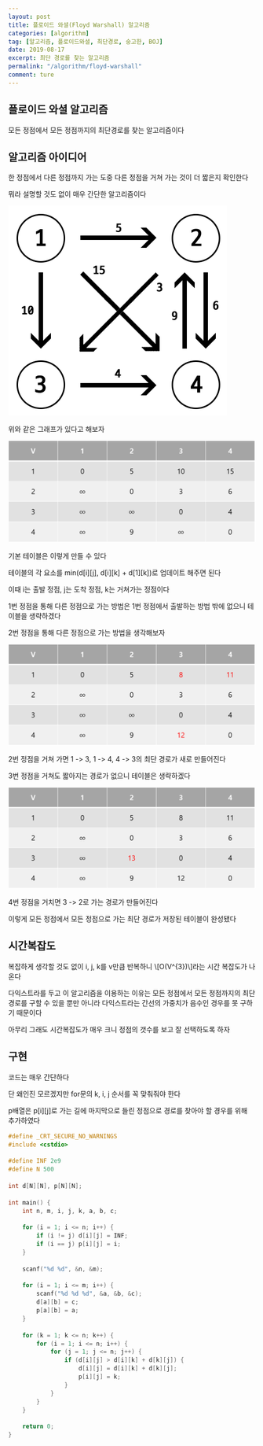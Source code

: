 ```yaml
---
layout: post
title: 플로이드 와셜(Floyd Warshall) 알고리즘
categories: [algorithm]
tag: [알고리즘, 플로이드와셜, 최단경로, 숭고한, BOJ]
date: 2019-08-17
excerpt: 최단 경로를 찾는 알고리즘
permalink: "/algorithm/floyd-warshall"
comment: ture
---
```


## 플로이드 와셜 알고리즘
모든 정점에서 모든 정점까지의 최단경로를 찾는 알고리즘이다

## 알고리즘 아이디어
한 정점에서 다른 정점까지 가는 도중 다른 정점을 거쳐 가는 것이 더 짧은지 확인한다

뭐라 설명할 것도 없이 매우 간단한 알고리즘이다

![graph](../../image/20190817/20190817-1.png)

위와 같은 그래프가 있다고 해보자

![table1](../../image/20190817/20190817-2.png)

기본 테이블은 이렇게 만들 수 있다

테이블의 각 요소를 min(d[i][j], d[i][k] + d[1][k])로 업데이트 해주면 된다

이때 i는 출발 정점, j는 도착 정점, k는 거쳐가는 정점이다

1번 정점을 통해 다른 정점으로 가는 방법은 1번 정점에서 출발하는 방법 밖에 없으니 테이블을 생략하겠다

2번 정점을 통해 다른 정점으로 가는 방법을 생각해보자

![table2](../../image/20190817/20190817-3.png)

2번 정점을 거쳐 가면 1 -> 3, 1 -> 4, 4 -> 3의 최단 경로가 새로 만들어진다

3번 정점을 거쳐도 짧아지는 경로가 없으니 테이블은 생략하겠다

![table3](../../image/20190817/20190817-4.png)

4번 정점을 거치면 3 -> 2로 가는 경로가 만들어진다

이렇게 모든 정점에서 모든 정점으로 가는 최단 경로가 저장된 테이블이 완성됐다

## 시간복잡도

복잡하게 생각할 것도 없이 i, j, k를 v만큼 반복하니 \\[O(V^{3})\\]라는 시간 복잡도가 나온다

다익스트라를 두고 이 알고리즘을 이용하는 이유는 모든 정점에서 모든 정점까지의 최단 경로를 구할 수 있을 뿐만 아니라 다익스트라는 간선의 가중치가 음수인 경우를 못 구하기 때문이다

아무리 그래도 시간복잡도가 매우 크니 정점의 갯수를 보고 잘 선택하도록 하자

## 구현

코드는 매우 간단하다

단 왜인진 모르겠지만 for문의 k, i, j 순서를 꼭 맞춰줘야 한다

p배열은 p[i][j]로 가는 길에 마지막으로 들린 정점으로 경로를 찾아야 할 경우를 위해 추가하였다

~~~ cpp
#define _CRT_SECURE_NO_WARNINGS
#include <cstdio>

#define INF 2e9
#define N 500

int d[N][N], p[N][N];

int main() {
	int n, m, i, j, k, a, b, c;

	for (i = 1; i <= n; i++) {
		if (i != j) d[i][j] = INF;
		if (i == j) p[i][j] = i;
	}

	scanf("%d %d", &n, &m);

	for (i = 1; i <= m; i++) {
		scanf("%d %d %d", &a, &b, &c);
		d[a][b] = c;
		p[a][b] = a;
	}

	for (k = 1; k <= n; k++) {
		for (i = 1; i <= n; i++) {
			for (j = 1; j <= n; j++) {
				if (d[i][j] > d[i][k] + d[k][j]) {
					d[i][j] = d[i][k] + d[k][j];
					p[i][j] = k;
				}
			}
		}
	}
	
	return 0;
}
~~~
